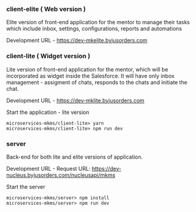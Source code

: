 ### client-elite ( Web version )

Elite version of front-end application for the mentor to manage their tasks which include inbox, settings, configurations, reports and automations

Development URL - https://dev-mkelite.byjusorders.com

### client-lite ( Widget version )

Lite version of front-end application for the mentor, which will be incorporated as widget inside the Salesforce. It will have only inbox management - assigment of chats, responds to the chats and initiate the chat.

Development URL - https://dev-mklite.byjusorders.com

Start the application - lite version
```
microservices-mkms/client-lite> yarn
microservices-mkms/client-lite> npm run dev
```

### server

Back-end for both lite and elite versions of application.

Development URL - Request URL: https://dev-nucleus.byjusorders.com/nucleusapi/mkms

Start the server
```
microservices-mkms/server> npm install
microservices-mkms/server> npm run dev
```